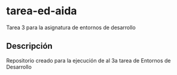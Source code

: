 # tarea-ed-aida
Tarea 3 para la asignatura de entornos de desarrollo

## Descripción
Repositorio creado para la ejecución de al 3a tarea de Entornos de Desarrollo
